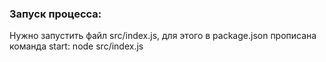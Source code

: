### Запуск процесса:
Нужно запустить файл src/index.js, для этого в package.json прописана команда start:
node src/index.js


